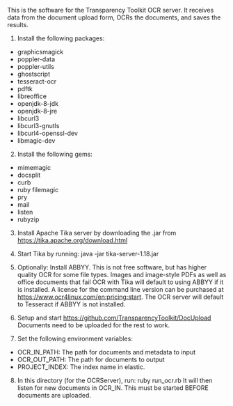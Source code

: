This is the software for the Transparency Toolkit OCR server. It receives data
from the document upload form, OCRs the documents, and saves the results.

1. Install the following packages:
* graphicsmagick
* poppler-data
* poppler-utils
* ghostscript
* tesseract-ocr
* pdftk
* libreoffice
* openjdk-8-jdk
* openjdk-8-jre
* libcurl3
* libcurl3-gnutls
* libcurl4-openssl-dev
* libmagic-dev

2. Install the following gems:
* mimemagic
* docsplit
* curb
* ruby filemagic
* pry
* mail
* listen
* rubyzip

3. Install Apache Tika server by downloading the .jar from
https://tika.apache.org/download.html

4. Start Tika by running: java -jar tika-server-1.18.jar

5. Optionally: Install ABBYY. This is not free software, but has higher
quality OCR for some file types. Images and image-style PDFs as well as
office documents that fail OCR with Tika will default to using ABBYY if it is
installed. A license for the command line version can be purchased at
https://www.ocr4linux.com/en:pricing:start. The OCR server will default to
Tesseract if ABBYY is not installed.

6. Setup and start https://github.com/TransparencyToolkit/DocUpload
Documents need to be uploaded for the rest to work.

7. Set the following environment variables:

  * OCR_IN_PATH: The path for documents and metadata to input
  * OCR_OUT_PATH: The path for documents to output
  * PROJECT_INDEX: The index name in elastic.

8. In this directory (for the OCRServer), run: ruby run_ocr.rb
It will then listen for new documents in OCR_IN.
This must be started BEFORE documents are uploaded.
